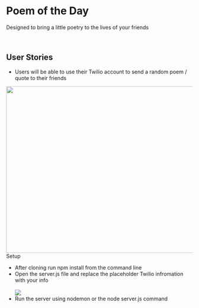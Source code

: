 <h1>Poem of the Day</h1>
<p>Designed to bring a little poetry to the lives of your friends</p>
<br/>
<h2>User Stories</h2>
<ul>
  <li>Users will be able to use their Twilio account to send a random poem / quote to their friends</li>
</ul>
<img src="https://i.imgur.com/3Wxjlt7.png" height = "450px" width = "550px"</img



<h2>Setup</h2>
<ul>
  <li>After cloning run npm install from the command line</li>
  <li>Open the server.js file and replace the placeholder Twilio infromation with your info</li>
  <br/>
  <img src="https://i.imgur.com/wSsHcCU.png"></img>
  <br/>
  <li> Run the server using nodemon or the node server.js command</li>
</ul>
